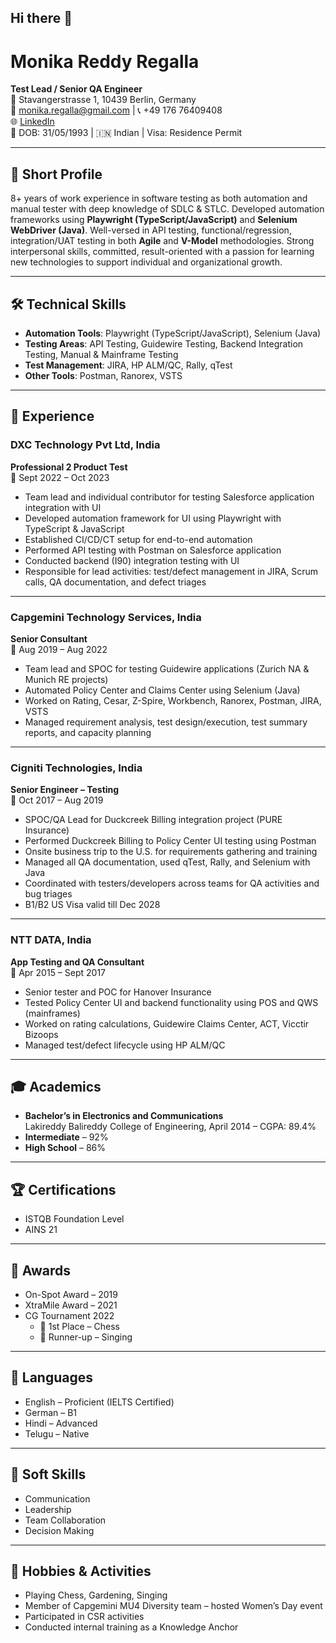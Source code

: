 ## Hi there 👋


# Monika Reddy Regalla

**Test Lead / Senior QA Engineer**  
📍 Stavangerstrasse 1, 10439 Berlin, Germany  
📧 monika.regalla@gmail.com | 📞 +49 176 76409408  
🌐 [LinkedIn](https://www.linkedin.com/in/monika-regalla-037b38145/)  
📅 DOB: 31/05/1993 | 🇮🇳 Indian | Visa: Residence Permit  

---

## 🎯 Short Profile

8+ years of work experience in software testing as both automation and manual tester with deep knowledge of SDLC & STLC. Developed automation frameworks using **Playwright (TypeScript/JavaScript)** and **Selenium WebDriver (Java)**. Well-versed in API testing, functional/regression, integration/UAT testing in both **Agile** and **V-Model** methodologies. Strong interpersonal skills, committed, result-oriented with a passion for learning new technologies to support individual and organizational growth.

---

## 🛠 Technical Skills

- **Automation Tools**: Playwright (TypeScript/JavaScript), Selenium (Java)  
- **Testing Areas**: API Testing, Guidewire Testing, Backend Integration Testing, Manual & Mainframe Testing  
- **Test Management**: JIRA, HP ALM/QC, Rally, qTest  
- **Other Tools**: Postman, Ranorex, VSTS

---

## 💼 Experience

### **DXC Technology Pvt Ltd, India**  
**Professional 2 Product Test**  
📅 Sept 2022 – Oct 2023  
- Team lead and individual contributor for testing Salesforce application integration with UI  
- Developed automation framework for UI using Playwright with TypeScript & JavaScript  
- Established CI/CD/CT setup for end-to-end automation  
- Performed API testing with Postman on Salesforce application  
- Conducted backend (I90) integration testing with UI  
- Responsible for lead activities: test/defect management in JIRA, Scrum calls, QA documentation, and defect triages  

---

### **Capgemini Technology Services, India**  
**Senior Consultant**  
📅 Aug 2019 – Aug 2022  
- Team lead and SPOC for testing Guidewire applications (Zurich NA & Munich RE projects)  
- Automated Policy Center and Claims Center using Selenium (Java)  
- Worked on Rating, Cesar, Z-Spire, Workbench, Ranorex, Postman, JIRA, VSTS  
- Managed requirement analysis, test design/execution, test summary reports, and capacity planning  

---

### **Cigniti Technologies, India**  
**Senior Engineer – Testing**  
📅 Oct 2017 – Aug 2019  
- SPOC/QA Lead for Duckcreek Billing integration project (PURE Insurance)  
- Performed Duckcreek Billing to Policy Center UI testing using Postman  
- Onsite business trip to the U.S. for requirements gathering and training  
- Managed all QA documentation, used qTest, Rally, and Selenium with Java  
- Coordinated with testers/developers across teams for QA activities and bug triages  
- B1/B2 US Visa valid till Dec 2028  

---

### **NTT DATA, India**  
**App Testing and QA Consultant**  
📅 Apr 2015 – Sept 2017  
- Senior tester and POC for Hanover Insurance  
- Tested Policy Center UI and backend functionality using POS and QWS (mainframes)  
- Worked on rating calculations, Guidewire Claims Center, ACT, Vicctir Bizoops  
- Managed test/defect lifecycle using HP ALM/QC  

---

## 🎓 Academics

- **Bachelor’s in Electronics and Communications**  
  Lakireddy Balireddy College of Engineering, April 2014 – CGPA: 89.4%  
- **Intermediate** – 92%  
- **High School** – 86%

---

## 🏆 Certifications

- ISTQB Foundation Level  
- AINS 21

---

## 🏅 Awards

- On-Spot Award – 2019  
- XtraMile Award – 2021  
- CG Tournament 2022  
  - 🥇 1st Place – Chess  
  - 🎤 Runner-up – Singing

---

## 💬 Languages

- English – Proficient (IELTS Certified)  
- German – B1  
- Hindi – Advanced  
- Telugu – Native

---

## 🎯 Soft Skills

- Communication  
- Leadership  
- Team Collaboration  
- Decision Making

---

## 🌱 Hobbies & Activities

- Playing Chess, Gardening, Singing  
- Member of Capgemini MU4 Diversity team – hosted Women’s Day event  
- Participated in CSR activities  
- Conducted internal training as a Knowledge Anchor

````
